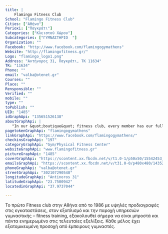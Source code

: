 ```yaml
---
title: |
    Flamingo Fitness Club
School: "Flamingo Fitness Club"
Cities: ["Αθήνα"]
Perioxi: ["Παγκράτι"]
Categories: ["Κλειστού Χώρου"]
Subcategories: ["ΓΥΜΝΑΣΤΗΡΙΟ  "]
Organization: ""
Facebook: "http://www.facebook.com/flamingogymathens"
Website: "http://flamingofitness.gr/"
Logo: "flamingo_logo1.png"
Address: "Αντήνορος 31, Παγκράτι, ΤΚ 11634"
TK: "11634"
Phone: ""
email: "valba@otenet.gr"
Courses: ""
Place: ""
Rensponsible: ""
Verified: ""
mobile: ""
type: ""
toPublish: ""
UID: "1485"
idGraphApi: "135651526138"
aboutGraphApi: | 
   "In our &quot;boutique&quot; fitness club, every member has our full attention !"
pagetokenGraphApi: "flamingogymathens"
linkGraphApi: "https://www.facebook.com/flamingogymathens/"
checkinsGraphApi: "197"
categoryGraphApi: "Gym/Physical Fitness Center"
websiteGraphApi: "www.flamingofitness.gr"
pictureGraphApi: "1485"
coverGraphApi: "https://scontent.xx.fbcdn.net/v/t1.0-1/p50x50/15542453_10154233163411139_6316734072742101376_n.jpg?oh=c3aeb8b18154a3d4b6c432878dfb0d5b&amp;oe=5B4A60F9"
emailsGraphApi: "https://scontent.xx.fbcdn.net/v/t31.0-0/p480x480/14352053_10153993440301139_3337964982865492442_o.jpg?oh=427fc89a51704f0ee467af931fd9b436&amp;oe=5B0A83EE"
phoneGraphApi: "valba@otenet.gr"
streetGraphApi: "302107290548"
longitudeGraphApi: "Antinoros 31"
latitudeGraphApi: "23.7500942"
locatedinGraphApi: "37.9737044"

---
```


Το πρώτο Fitness club στην Αθήνα από το 1986 με υψηλές προδιαγραφές στις εγκαταστάσεις, στον εξοπλισμό και την παροχή υπηρεσιών γυμναστικής – fitness training, εξακολουθεί σήμερα να είναι μπροστά και πάντα ενημερωμένο στις τελευταίες εξελίξεις. Κάθε μέλος έχει εξατομικευμένη προσοχή από έμπειρους γυμναστές. 

